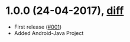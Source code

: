 1.0.0 (24-04-2017), [diff][diff-1.0.0]
========================================

* First release ([#001][])
* Added Android-Java Project


[diff-1.0.0]: https://github.com/Dentrax/EasySQLITE/compare/0.0.0...1.0.0

[#001]: https://github.com/Dentrax/EasySQLITE/pull/000
